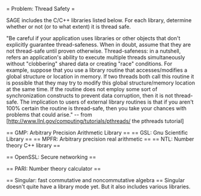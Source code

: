 

= Problem: Thread Safety =

SAGE includes the C/C++ libraries listed below.  For each library, determine whether or not (or to what extent) it is thread safe.


"Be careful if your application uses libraries or other objects that don't explicitly guarantee thread-safeness. When in doubt, assume that they are not thread-safe until proven otherwise.
Thread-safeness: in a nutshell, refers an application's ability to execute multiple threads simultaneously without "clobbering" shared data or creating "race" conditions. For example, suppose that you use a library routine that accesses/modifies a global structure or location in memory. If two threads both call this routine it is possible that they may try to modify this global structure/memory location at the same time. If the routine does not employ some sort of synchronization constructs to prevent data corruption, then it is not thread-safe. The implication to users of external library routines is that if you aren't 100% certain the routine is thread-safe, then you take your chances with problems that could arise." -- from [http://www.llnl.gov/computing/tutorials/pthreads/ the pthreads tutorial]


== GMP: Arbitrary Precision Arithmetic Library ==
== GSL: Gnu Scientific Library ==
== MPFR: Arbitrary precision real arithmetic ==
== NTL: Number theory C++ library ==

== OpenSSL: Secure networking ==

== PARI: Number theory calculator ==

== Singular: fast commutative and noncommutative algebra ==
Singular doesn't quite have a library mode yet.  But it also includes various libraries.
